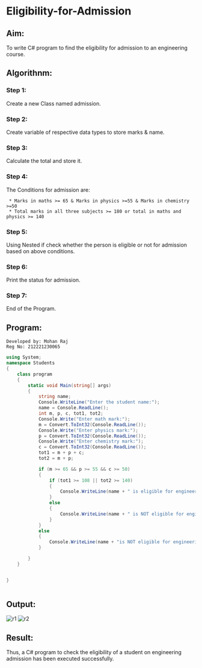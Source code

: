 # Eligibility-for-Admission

## Aim:
To write C# program to find the eligibility for admission to an engineering course.

## Algorithnm:
### Step 1:
Create a new Class named admission.

### Step 2:
Create variable of respective data types to store marks & name.
### Step 3:
Calculate the total and store it.
### Step 4:
The Conditions for admission are:

     * Marks in maths >= 65 & Marks in physics >=55 & Marks in chemistry >=50
     * Total marks in all three subjects >= 180 or total in maths and physics >= 140
### Step 5:
Using Nested if check whether the person is eligible or not for admission based on above conditions.
### Step 6:
Print the status for admission.
### Step 7:
End of the Program.
## Program:
```
Developed by: Mohan Raj
Reg No: 212221230065
```
```c#
using System;
namespace Students
{
    class program
    {
        static void Main(string[] args)
        {
            string name;
            Console.WriteLine("Enter the student name:");
            name = Console.ReadLine();
            int m, p, c, tot1, tot2;
            Console.Write("Enter math mark:");
            m = Convert.ToInt32(Console.ReadLine());
            Console.Write("Enter physics mark:");
            p = Convert.ToInt32(Console.ReadLine());
            Console.Write("Enter chemistry mark:");
            c = Convert.ToInt32(Console.ReadLine());
            tot1 = m + p + c;
            tot2 = m + p;

            if (m >= 65 && p >= 55 && c >= 50)
            {
                if (tot1 >= 108 || tot2 >= 140)
                {
                    Console.WriteLine(name + " is eligible for engineering admission");
                }
                else
                {
                    Console.WriteLine(name + " is NOT eligible for engineering admission");
                }
            }
            else
            {
                Console.WriteLine(name + "is NOT eligible for engineering admission");
            }

        }
    }


}



```


## Output:
![r1](https://user-images.githubusercontent.com/94525786/225648681-7feea749-2e5a-437e-8ff7-9534eeb24137.png)
![r2](https://user-images.githubusercontent.com/94525786/225648715-bbcc223d-5471-436f-b4f7-115aa2a5ffcd.png)


## Result:
Thus, a C# program to check the eligibility of a student on engineering admission has been executed successfully.
